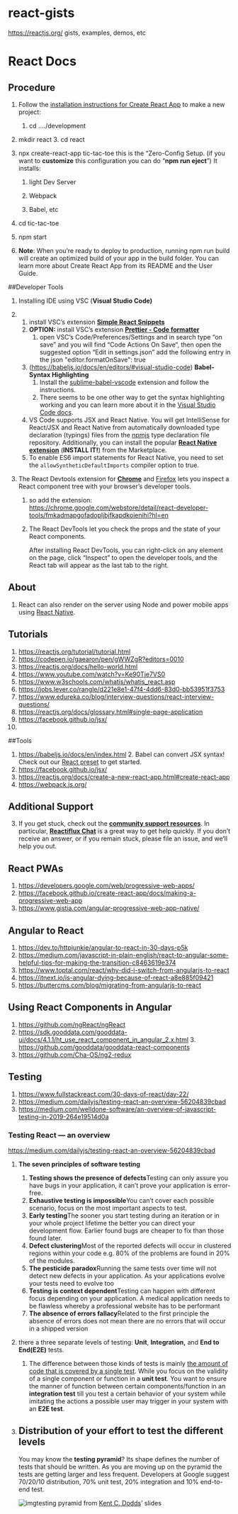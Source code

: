 # react-gists

https://reactjs.org/ gists, examples, demos, etc

# React Docs

## **Procedure**

1. Follow the [installation instructions for Create React App](https://reactjs.org/docs/create-a-new-react-app.html#create-react-app) to make a new project:

   1. cd ..../development
2. mkdir react
   3. cd react
4. npx create-react-app tic-tac-toe
      this is the “Zero-Config Setup.
      (if you want to **customize** this configuration you can do “**npm run eject**”)
      It installs:
   
   1. light Dev Server
   
   2. Webpack
   
   3. Babel, etc

4)  cd tic-tac-toe

5)  npm start

6)  **Note**: When you’re ready to deploy to production, running npm run build will create an optimized build of your app in the build folder. You can learn more about Create React App from its README and the User Guide.

##Developer Tools

1. Installing IDE
   using VSC (**Visual Studio Code)**

2. 1. install VSC’s extension [**Simple React Snippets**](https://marketplace.visualstudio.com/items?itemName=burkeholland.simple-react-snippets)
   2. **OPTION:** install VSC’s extension [**Prettier - Code formatter**](https://marketplace.visualstudio.com/items?itemName=esbenp.prettier-vscode)
      1. open VSC’s Code/Preferences/Settings and in search type “on save” and you will find “Code Actions On Save“, then open the suggested option “Edit in settings.json”
         add the following entry in the json
         "editor.formatOnSave": true
   3. (https://babeljs.io/docs/en/editors/#visual-studio-code)
      **Babel- Syntax Highlighting**
      1. Install the [sublime-babel-vscode](https://marketplace.visualstudio.com/items?itemName=joshpeng.sublime-babel-vscode) extension and follow the instructions.
      2. There seems to be one other way to get the syntax highlighting working and you can learn more about it in the [Visual Studio Code docs](https://code.visualstudio.com/Docs/languages/javascript#_writing-jsconfigjson).
   4. VS Code supports JSX and React Native. You will get IntelliSense for React/JSX and React Native from automatically downloaded type declaration (typings) files from the [npmjs](https://www.npmjs.com/) type declaration file repository. Additionally, you can install the popular [**React Native extension**](https://marketplace.visualstudio.com/items?itemName=vsmobile.vscode-react-native) (**INSTALL IT!**) from the Marketplace.
   5. To enable ES6 import statements for React Native, you need to set the `allowSyntheticDefaultImports` compiler option to true.

3. The React Devtools extension for [**Chrome**](https://chrome.google.com/webstore/detail/react-developer-tools/fmkadmapgofadopljbjfkapdkoienihi?hl=en) and [Firefox](https://addons.mozilla.org/en-US/firefox/addon/react-devtools/) lets you inspect a React component tree with your browser’s developer tools.

   1. so add the extension: https://chrome.google.com/webstore/detail/react-developer-tools/fmkadmapgofadopljbjfkapdkoienihi?hl=en

   2. The React DevTools let you check the props and the state of your React components.

      After installing React DevTools, you can right-click on any element on the page, click “Inspect” to open the developer tools, and the React tab will appear as the last tab to the right.

## About

1.  React can also render on the server using Node and power mobile apps using [React Native](https://facebook.github.io/react-native/).

## Tutorials

1. https://reactjs.org/tutorial/tutorial.html
2. https://codepen.io/gaearon/pen/gWWZgR?editors=0010
3. https://reactjs.org/docs/hello-world.html
4. https://www.youtube.com/watch?v=Ke90Tje7VS0
5. https://www.w3schools.com/whatis/whatis_react.asp
6. https://jobs.lever.co/rangle/d221e8e1-47f4-4dd6-83d0-bb53951f3753
7. https://www.edureka.co/blog/interview-questions/react-interview-questions/
8. https://reactjs.org/docs/glossary.html#single-page-application
9. https://facebook.github.io/jsx/
10.

##Tools

1. https://babeljs.io/docs/en/index.html
   2. Babel can convert JSX syntax! Check out our [React preset](https://babeljs.io/docs/en/babel-preset-react) to get started.
2. https://facebook.github.io/jsx/
3. https://reactjs.org/docs/create-a-new-react-app.html#create-react-app
4. https://webpack.js.org/

## Additional Support

3. If you get stuck, check out the [**community support resources**](https://reactjs.org/community/support.html). In particular, [**Reactiflux Chat**](https://discord.gg/0ZcbPKXt5bZjGY5n) is a great way to get help quickly.
   If you don’t receive an answer, or if you remain stuck, please file an issue, and we’ll help you out.

## React PWAs

1. https://developers.google.com/web/progressive-web-apps/
2. https://facebook.github.io/create-react-app/docs/making-a-progressive-web-app
3. https://www.gistia.com/angular-progressive-web-app-native/

## Angular to React

1. https://dev.to/httpjunkie/angular-to-react-in-30-days-p5k
2. https://medium.com/javascript-in-plain-english/react-to-angular-some-helpful-tips-for-making-the-transition-c8463619e374
3. https://www.toptal.com/react/why-did-i-switch-from-angularjs-to-react
4. https://itnext.io/is-angular-dying-because-of-react-a8e885f09421
5. https://buttercms.com/blog/migrating-from-angularjs-to-react

## Using React Components in Angular

1. https://github.com/ngReact/ngReact
2. https://sdk.gooddata.com/gooddata-ui/docs/4.1.1/ht_use_react_component_in_angular_2.x.html
   3. https://github.com/gooddata/gooddata-react-components
3. https://github.com/Cha-OS/ng2-redux

## Testing

1. https://www.fullstackreact.com/30-days-of-react/day-22/
2. https://medium.com/dailyjs/testing-react-an-overview-56204839cbad
3. https://medium.com/welldone-software/an-overview-of-javascript-testing-in-2019-264e19514d0a

### Testing React — an overview

https://medium.com/dailyjs/testing-react-an-overview-56204839cbad

1. **The seven principles of software testing**

   1. **Testing shows the presence of defects**Testing can only assure you have bugs in your application, it can’t prove your application is error-free.
   2. **Exhaustive testing is impossible**You can’t cover each possible scenario, focus on the most important aspects to test.
   3. **Early testing**The sooner you start testing during an iteration or in your whole project lifetime the better you can direct your development flow. Earlier found bugs are cheaper to fix than those found later.
   4. **Defect clustering**Most of the reported defects will occur in clustered regions within your code e.g. 80% of the problems are found in 20% of the modules.
   5. **The pesticide paradox**Running the same tests over time will not detect new defects in your application. As your applications evolve your tests need to evolve too
   6. **Testing is context dependent**Testing can happen with different focus depending on your application. A medical application needs to be flawless whereby a professional website has to be performant
   7. **The absence of errors fallacy**Related to the first principle the absence of errors does not mean there are no errors that will occur in a shipped version

2. there a three separate levels of testing: **Unit**, **Integration,** and **End to End(E2E)** tests.

   1. The difference between those kinds of tests is mainly <u>the amount of code that is covered by a single test</u>. While you focus on the validity of a single component or function in a **unit test**. You want to ensure the manner of function between certain components/function in an **integration test** till you test a certain behavior of your system while imitating the actions a possible user may trigger in your system with an **E2E test**.

3. ## Distribution of your effort to test the different levels

   You may know the **testing pyramid**? Its shape defines the number of tests that should be written. As you are moving up on the pyramid the tests are getting larger and less frequent. Developers at Google suggest 70/20/10 distribution, 70% unit test, 20% integration and 10% end-to-end test.

   ![img](https://miro.medium.com/max/1400/0*8Uapgla-XhuHS6ph.png)testing pyramid from [Kent C. Dodds](https://medium.com/u/db72389e89d8?source=post_page---------------------------)’ slides